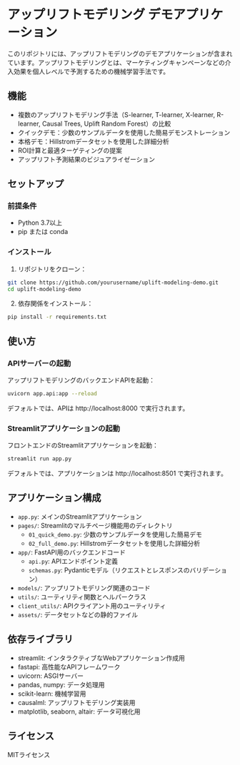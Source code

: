 # アップリフトモデリング デモアプリケーション

このリポジトリには、アップリフトモデリングのデモアプリケーションが含まれています。アップリフトモデリングとは、マーケティングキャンペーンなどの介入効果を個人レベルで予測するための機械学習手法です。

## 機能

- 複数のアップリフトモデリング手法（S-learner, T-learner, X-learner, R-learner, Causal Trees, Uplift Random Forest）の比較
- クイックデモ：少数のサンプルデータを使用した簡易デモンストレーション
- 本格デモ：Hillstromデータセットを使用した詳細分析
- ROI計算と最適ターゲティングの提案
- アップリフト予測結果のビジュアライゼーション

## セットアップ

### 前提条件

- Python 3.7以上
- pip または conda

### インストール

1. リポジトリをクローン：

```bash
git clone https://github.com/yourusername/uplift-modeling-demo.git
cd uplift-modeling-demo
```

2. 依存関係をインストール：

```bash
pip install -r requirements.txt
```

## 使い方

### APIサーバーの起動

アップリフトモデリングのバックエンドAPIを起動：

```bash
uvicorn app.api:app --reload
```

デフォルトでは、APIは http://localhost:8000 で実行されます。

### Streamlitアプリケーションの起動

フロントエンドのStreamlitアプリケーションを起動：

```bash
streamlit run app.py
```

デフォルトでは、アプリケーションは http://localhost:8501 で実行されます。

## アプリケーション構成

- `app.py`: メインのStreamlitアプリケーション
- `pages/`: Streamlitのマルチページ機能用のディレクトリ
  - `01_quick_demo.py`: 少数のサンプルデータを使用した簡易デモ
  - `02_full_demo.py`: Hillstromデータセットを使用した詳細分析
- `app/`: FastAPI用のバックエンドコード
  - `api.py`: APIエンドポイント定義
  - `schemas.py`: Pydanticモデル（リクエストとレスポンスのバリデーション）
- `models/`: アップリフトモデリング関連のコード
- `utils/`: ユーティリティ関数とヘルパークラス
- `client_utils/`: APIクライアント用のユーティリティ
- `assets/`: データセットなどの静的ファイル

## 依存ライブラリ

- streamlit: インタラクティブなWebアプリケーション作成用
- fastapi: 高性能なAPIフレームワーク
- uvicorn: ASGIサーバー
- pandas, numpy: データ処理用
- scikit-learn: 機械学習用
- causalml: アップリフトモデリング実装用
- matplotlib, seaborn, altair: データ可視化用

## ライセンス

MITライセンス

